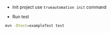 * Init project use `trueautomation init` command
 
* Run test

```bash
mvn -Dtest=exampleTest test

```